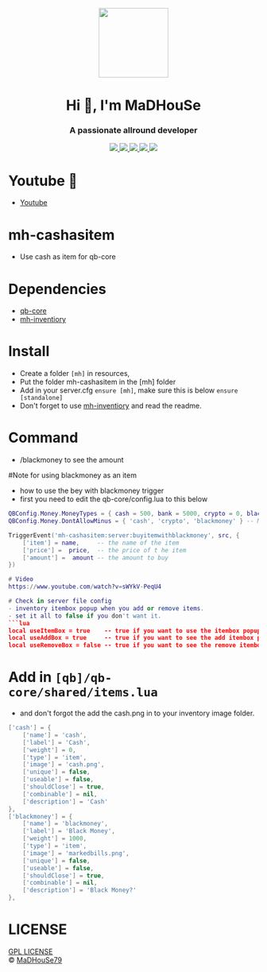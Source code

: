 <p align="center">
    <img width="140" src="https://icons.iconarchive.com/icons/iconarchive/red-orb-alphabet/128/Letter-M-icon.png" />  
    <h1 align="center">Hi 👋, I'm MaDHouSe</h1>
    <h3 align="center">A passionate allround developer </h3>    
</p>

<p align="center">
  <a href="https://github.com/MaDHouSe79/mh-cashasitem/issues">
    <img src="https://img.shields.io/github/issues/MaDHouSe79/mh-cashasitem"/> 
  </a>
  <a href="https://github.com/MaDHouSe79/mh-cashasitem/watchers">
    <img src="https://img.shields.io/github/watchers/MaDHouSe79/mh-cashasitem"/> 
  </a> 
  <a href="https://github.com/MaDHouSe79/mh-cashasitem/network/members">
    <img src="https://img.shields.io/github/forks/MaDHouSe79/mh-cashasitem"/> 
  </a>  
  <a href="https://github.com/MaDHouSe79/mh-cashasitem/stargazers">
    <img src="https://img.shields.io/github/stars/MaDHouSe79/mh-cashasitem?color=white"/> 
  </a>
  <a href="https://github.com/MaDHouSe79/mh-cashasitem/blob/main/LICENSE">
    <img src="https://img.shields.io/github/license/MaDHouSe79/mh-cashasitem?color=black"/> 
  </a>      
</p>

# Youtube 🙈
- [Youtube](https://www.youtube.com/c/@MaDHouSe79)

# mh-cashasitem
- Use cash as item for qb-core

# Dependencies
- [qb-core](https://github.com/qbcore-framework/qb-core)
- [mh-inventiory](https://github.com/MaDHouSe79/mh-inventory)

# Install
- Create a folder `[mh]` in resources,
- Put the folder mh-cashasitem in the [mh] folder
- Add in your server.cfg `ensure [mh]`, make sure this is below `ensure [standalone]`
- Don't forget to use [mh-inventiory](https://github.com/MaDHouSe79/mh-inventory) and read the readme.

# Command
- /blackmoney to see the amount

#Note for using blackmoney as an item
- how to use the bey with blackmoney trigger
- first you need to edit the qb-core/config.lua to this below

```lua
QBConfig.Money.MoneyTypes = { cash = 500, bank = 5000, crypto = 0, blackmoney = 0 } -- type = startamount - Add or remove money types for your server (for ex. blackmoney = 0), remember once added it will not be removed from the database!
QBConfig.Money.DontAllowMinus = { 'cash', 'crypto', 'blackmoney' } -- Money that is not allowed going in minus
```

```lua
TriggerEvent('mh-cashasitem:server:buyitemwithblackmoney', src, {
    ['item'] = name,     -- the name of the item
    ['price'] =  price,  -- the price of t he item
    ['amount'] =  amount -- the amount to buy
})

# Video
https://www.youtube.com/watch?v=sWYkV-PeqU4

# Check in server file config
- inventory itembox popup when you add or remove items.
- set it all to false if you don't want it.
```lua
local useItemBox = true    -- true if you want to use the itembox popup 
local useAddBox = true     -- true if you want to see the add itembox popup (only works if useItemBox = true)
local useRemoveBox = false -- true if you want to see the remove itembox popup (only works if useItemBox = true)
```

# Add in `[qb]/qb-core/shared/items.lua` 
- and don't forgot the add the cash.png in to your inventory image folder.
```lua
['cash'] = {
    ['name'] = 'cash', 
    ['label'] = 'Cash', 
    ['weight'] = 0, 
    ['type'] = 'item', 
    ['image'] = 'cash.png', 
    ['unique'] = false,
    ['useable'] = false,
    ['shouldClose'] = true,
    ['combinable'] = nil,
    ['description'] = 'Cash'
},
['blackmoney'] = {
    ['name'] = 'blackmoney',
    ['label'] = 'Black Money',
    ['weight'] = 1000,
    ['type'] = 'item',
    ['image'] = 'markedbills.png',
    ['unique'] = false,
    ['useable'] = false,
    ['shouldClose'] = true,
    ['combinable'] = nil,
    ['description'] = 'Black Money?'
},
```

# LICENSE
[GPL LICENSE](./LICENSE)<br />
&copy; [MaDHouSe79](https://www.youtube.com/@MaDHouSe79)
